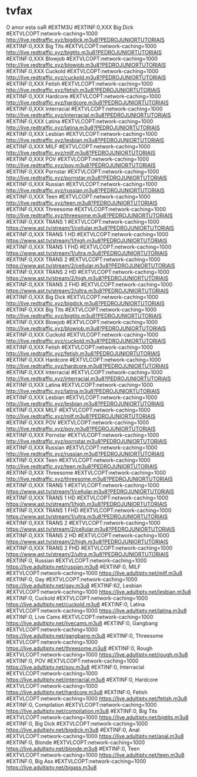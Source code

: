 # tvfax
O amor esta oaR
#EXTM3U
#EXTINF:0,XXX Big Dick
#EXTVLCOPT:network-caching=1000
http://live.redtraffic.xyz/bigdick.m3u8?PEDROJUNIORTUTORIAIS
#EXTINF:0,XXX Big Tits
#EXTVLCOPT:network-caching=1000
http://live.redtraffic.xyz/bigtits.m3u8?PEDROJUNIORTUTORIAIS
#EXTINF:0,XXX Blowjob
#EXTVLCOPT:network-caching=1000
http://live.redtraffic.xyz/blowjob.m3u8?PEDROJUNIORTUTORIAIS
#EXTINF:0,XXX Cuckold
#EXTVLCOPT:network-caching=1000
http://live.redtraffic.xyz/cuckold.m3u8?PEDROJUNIORTUTORIAIS
#EXTINF:0,XXX Fetish
#EXTVLCOPT:network-caching=1000
http://live.redtraffic.xyz/fetish.m3u8?PEDROJUNIORTUTORIAIS
#EXTINF:0,XXX Hardcore
#EXTVLCOPT:network-caching=1000
http://live.redtraffic.xyz/hardcore.m3u8?PEDROJUNIORTUTORIAIS
#EXTINF:0,XXX Interracial
#EXTVLCOPT:network-caching=1000
http://live.redtraffic.xyz/interracial.m3u8?PEDROJUNIORTUTORIAIS
#EXTINF:0,XXX Latina
#EXTVLCOPT:network-caching=1000
http://live.redtraffic.xyz/latina.m3u8?PEDROJUNIORTUTORIAIS
#EXTINF:0,XXX Lesbian
#EXTVLCOPT:network-caching=1000
http://live.redtraffic.xyz/lesbian.m3u8?PEDROJUNIORTUTORIAIS
#EXTINF:0,XXX MILF
#EXTVLCOPT:network-caching=1000
http://live.redtraffic.xyz/milf.m3u8?PEDROJUNIORTUTORIAIS
#EXTINF:0,XXX POV
#EXTVLCOPT:network-caching=1000
http://live.redtraffic.xyz/pov.m3u8?PEDROJUNIORTUTORIAIS
#EXTINF:0,XXX Pornstar
#EXTVLCOPT:network-caching=1000
http://live.redtraffic.xyz/pornstar.m3u8?PEDROJUNIORTUTORIAIS
#EXTINF:0,XXX Russian
#EXTVLCOPT:network-caching=1000
http://live.redtraffic.xyz/russian.m3u8?PEDROJUNIORTUTORIAIS
#EXTINF:0,XXX Teen
#EXTVLCOPT:network-caching=1000
http://live.redtraffic.xyz/teen.m3u8?PEDROJUNIORTUTORIAIS
#EXTINF:0,XXX Threesome
#EXTVLCOPT:network-caching=1000
http://live.redtraffic.xyz/threesome.m3u8?PEDROJUNIORTUTORIAIS
#EXTINF:0,XXX TRANS 1
#EXTVLCOPT:network-caching=1000
https://www.ast.tv/stream/1/cellular.m3u8?PEDROJUNIORTUTORIAIS
#EXTINF:0,XXX TRANS 1 HD
#EXTVLCOPT:network-caching=1000
https://www.ast.tv/stream/1/high.m3u8?PEDROJUNIORTUTORIAIS
#EXTINF:0,XXX TRANS 1 FHD
#EXTVLCOPT:network-caching=1000
https://www.ast.tv/stream/1/ultra.m3u8?PEDROJUNIORTUTORIAIS
#EXTINF:0,XXX TRANS 2
#EXTVLCOPT:network-caching=1000
https://www.ast.tv/stream/2/cellular.m3u8?PEDROJUNIORTUTORIAIS
#EXTINF:0,XXX TRANS 2 HD
#EXTVLCOPT:network-caching=1000
https://www.ast.tv/stream/2/high.m3u8?PEDROJUNIORTUTORIAIS
#EXTINF:0,XXX TRANS 2 FHD
#EXTVLCOPT:network-caching=1000
https://www.ast.tv/stream/2/ultra.m3u8?PEDROJUNIORTUTORIAIS
#EXTINF:0,XXX Big Dick
#EXTVLCOPT:network-caching=1000
http://live.redtraffic.xyz/bigdick.m3u8?PEDROJUNIORTUTORIAIS
#EXTINF:0,XXX Big Tits
#EXTVLCOPT:network-caching=1000
http://live.redtraffic.xyz/bigtits.m3u8?PEDROJUNIORTUTORIAIS
#EXTINF:0,XXX Blowjob
#EXTVLCOPT:network-caching=1000
http://live.redtraffic.xyz/blowjob.m3u8?PEDROJUNIORTUTORIAIS
#EXTINF:0,XXX Cuckold
#EXTVLCOPT:network-caching=1000
http://live.redtraffic.xyz/cuckold.m3u8?PEDROJUNIORTUTORIAIS
#EXTINF:0,XXX Fetish
#EXTVLCOPT:network-caching=1000
http://live.redtraffic.xyz/fetish.m3u8?PEDROJUNIORTUTORIAIS
#EXTINF:0,XXX Hardcore
#EXTVLCOPT:network-caching=1000
http://live.redtraffic.xyz/hardcore.m3u8?PEDROJUNIORTUTORIAIS
#EXTINF:0,XXX Interracial
#EXTVLCOPT:network-caching=1000
http://live.redtraffic.xyz/interracial.m3u8?PEDROJUNIORTUTORIAIS
#EXTINF:0,XXX Latina
#EXTVLCOPT:network-caching=1000
http://live.redtraffic.xyz/latina.m3u8?PEDROJUNIORTUTORIAIS
#EXTINF:0,XXX Lesbian
#EXTVLCOPT:network-caching=1000
http://live.redtraffic.xyz/lesbian.m3u8?PEDROJUNIORTUTORIAIS
#EXTINF:0,XXX MILF
#EXTVLCOPT:network-caching=1000
http://live.redtraffic.xyz/milf.m3u8?PEDROJUNIORTUTORIAIS
#EXTINF:0,XXX POV
#EXTVLCOPT:network-caching=1000
http://live.redtraffic.xyz/pov.m3u8?PEDROJUNIORTUTORIAIS
#EXTINF:0,XXX Pornstar
#EXTVLCOPT:network-caching=1000
http://live.redtraffic.xyz/pornstar.m3u8?PEDROJUNIORTUTORIAIS
#EXTINF:0,XXX Russian
#EXTVLCOPT:network-caching=1000
http://live.redtraffic.xyz/russian.m3u8?PEDROJUNIORTUTORIAIS
#EXTINF:0,XXX Teen
#EXTVLCOPT:network-caching=1000
http://live.redtraffic.xyz/teen.m3u8?PEDROJUNIORTUTORIAIS
#EXTINF:0,XXX Threesome
#EXTVLCOPT:network-caching=1000
http://live.redtraffic.xyz/threesome.m3u8?PEDROJUNIORTUTORIAIS
#EXTINF:0,XXX TRANS 1
#EXTVLCOPT:network-caching=1000
https://www.ast.tv/stream/1/cellular.m3u8?PEDROJUNIORTUTORIAIS
#EXTINF:0,XXX TRANS 1 HD
#EXTVLCOPT:network-caching=1000
https://www.ast.tv/stream/1/high.m3u8?PEDROJUNIORTUTORIAIS
#EXTINF:0,XXX TRANS 1 FHD
#EXTVLCOPT:network-caching=1000
https://www.ast.tv/stream/1/ultra.m3u8?PEDROJUNIORTUTORIAIS
#EXTINF:0,XXX TRANS 2
#EXTVLCOPT:network-caching=1000
https://www.ast.tv/stream/2/cellular.m3u8?PEDROJUNIORTUTORIAIS
#EXTINF:0,XXX TRANS 2 HD
#EXTVLCOPT:network-caching=1000
https://www.ast.tv/stream/2/high.m3u8?PEDROJUNIORTUTORIAIS
#EXTINF:0,XXX TRANS 2 FHD
#EXTVLCOPT:network-caching=1000
https://www.ast.tv/stream/2/ultra.m3u8?PEDROJUNIORTUTORIAIS
#EXTINF:0, Russian
#EXTVLCOPT:network-caching=1000
https://live.adultiptv.net/russian.m3u8
#EXTINF:0, MILF
#EXTVLCOPT:network-caching=1000
https://live.adultiptv.net/milf.m3u8
#EXTINF:0, Gay
#EXTVLCOPT:network-caching=1000
https://live.adultiptv.net/gay.m3u8
#EXTINF:62, Lesbian
#EXTVLCOPT:network-caching=1000
https://live.adultiptv.net/lesbian.m3u8
#EXTINF:0, Cuckold
#EXTVLCOPT:network-caching=1000
https://live.adultiptv.net/cuckold.m3u8
#EXTINF:0, Latina
#EXTVLCOPT:network-caching=1000
https://live.adultiptv.net/latina.m3u8
#EXTINF:0, Live Cams
#EXTVLCOPT:network-caching=1000
https://live.adultiptv.net/livecams.m3u8
#EXTINF:0, Gangbang
#EXTVLCOPT:network-caching=1000
https://live.adultiptv.net/gangbang.m3u8
#EXTINF:0, Threesome
#EXTVLCOPT:network-caching=1000
https://live.adultiptv.net/threesome.m3u8
#EXTINF:0, Rough
#EXTVLCOPT:network-caching=1000
https://live.adultiptv.net/rough.m3u8
#EXTINF:0, POV
#EXTVLCOPT:network-caching=1000
https://live.adultiptv.net/pov.m3u8
#EXTINF:0, Interracial
#EXTVLCOPT:network-caching=1000
https://live.adultiptv.net/interracial.m3u8
#EXTINF:0, Hardcore
#EXTVLCOPT:network-caching=1000
https://live.adultiptv.net/hardcore.m3u8
#EXTINF:0, Fetish
#EXTVLCOPT:network-caching=1000
https://live.adultiptv.net/fetish.m3u8
#EXTINF:0, Compilation
#EXTVLCOPT:network-caching=1000
https://live.adultiptv.net/compilation.m3u8
#EXTINF:0, Big Tits
#EXTVLCOPT:network-caching=1000
https://live.adultiptv.net/bigtits.m3u8
#EXTINF:0, Big Dick
#EXTVLCOPT:network-caching=1000
https://live.adultiptv.net/bigdick.m3u8
#EXTINF:0, Anal
#EXTVLCOPT:network-caching=1000
https://live.adultiptv.net/anal.m3u8
#EXTINF:0, Blonde
#EXTVLCOPT:network-caching=1000
https://live.adultiptv.net/blonde.m3u8
#EXTINF:0, Teen
#EXTVLCOPT:network-caching=1000
https://live.adultiptv.net/teen.m3u8
#EXTINF:0, Big Ass
#EXTVLCOPT:network-caching=1000
https://live.adultiptv.net/bigass.m3u8

